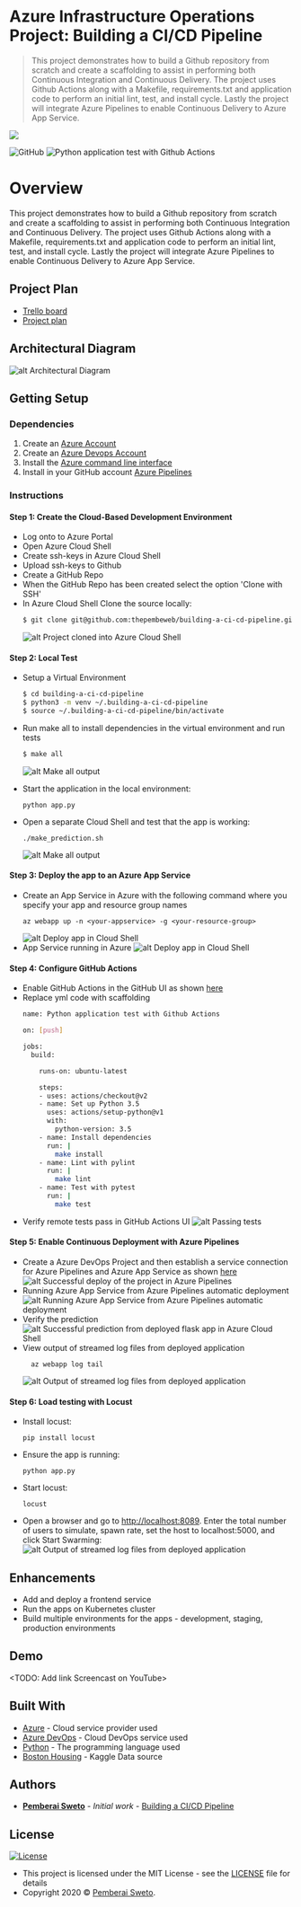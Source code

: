 ﻿# Azure Infrastructure Operations Project: Building a CI/CD Pipeline

> This project demonstrates how to build a Github repository from scratch and create a scaffolding to assist in performing both Continuous Integration and Continuous Delivery. The project uses Github Actions along with a Makefile, requirements.txt and application code to perform an initial lint, test, and install cycle. Lastly the project will integrate Azure Pipelines to enable Continuous Delivery to Azure App Service.

![](azure-pipelines.png)

![GitHub](https://img.shields.io/github/license/mashape/apistatus.svg)
![Python application test with Github Actions](https://github.com/thepembeweb/building-a-ci-cd-pipeline/workflows/Python%20application%20test%20with%20Github%20Actions/badge.svg)

# Overview

This project demonstrates how to build a Github repository from scratch and create a scaffolding to assist in performing both Continuous Integration and Continuous Delivery. The project uses Github Actions along with a Makefile, requirements.txt and application code to perform an initial lint, test, and install cycle. Lastly the project will integrate Azure Pipelines to enable Continuous Delivery to Azure App Service.

## Project Plan

* [Trello board](https://trello.com/b/LirRms2w) 
* [Project plan](https://docs.google.com/spreadsheets/d/1nh8Js1f2Pm17IbPwdjDykV-pCO2gOOzg_EjWI1cFxTU/edit?usp=sharing)

## Architectural Diagram

![alt Architectural Diagram](screenshots/8-architecture-diagram.png)

## Getting Setup

### Dependencies
1. Create an [Azure Account](https://portal.azure.com)
2. Create an [Azure Devops Account](https://dev.azure.com/)
3. Install the [Azure command line interface](https://docs.microsoft.com/en-us/cli/azure/install-azure-cli?view=azure-cli-latest)
4. Install in your GitHub account [Azure Pipelines](https://github.com/marketplace/azure-pipelines)

### Instructions

#### Step 1: Create the Cloud-Based Development Environment
* Log onto to Azure Portal
* Open Azure Cloud Shell
* Create ssh-keys in Azure Cloud Shell
* Upload ssh-keys to Github
* Create a GitHub Repo
* When the GitHub Repo has been created select the option 'Clone with SSH'
* In Azure Cloud Shell Clone the source locally:
  ```sh
  $ git clone git@github.com:thepembeweb/building-a-ci-cd-pipeline.git
  ```    
  ![alt Project cloned into Azure Cloud Shell](screenshots/1-project-cloned-into-azure-cloud-shell.png)
    
#### Step 2: Local Test
* Setup a Virtual Environment
  ```sh
  $ cd building-a-ci-cd-pipeline
  $ python3 -m venv ~/.building-a-ci-cd-pipeline
  $ source ~/.building-a-ci-cd-pipeline/bin/activate
  ```    
* Run make all to install dependencies in the virtual environment and run tests
  ```sh
  $ make all
  ```
  ![alt Make all output](screenshots/2-make-all-passing-tests.png)

* Start the application in the local environment:
  ```
  python app.py
  ```
* Open a separate Cloud Shell and test that the app is working:
  ```
  ./make_prediction.sh
  ```
  ![alt Make all output](screenshots/13-local-test.png)

#### Step 3: Deploy the app to an Azure App Service
* Create an App Service in Azure with the following command where you specify your app and resource group names
    ```
    az webapp up -n <your-appservice> -g <your-resource-group>
    ```
  ![alt Deploy app in Cloud Shell](screenshots/5-deploy-app-in-cloud-shell.png)
* App Service running in Azure
  ![alt Deploy app in Cloud Shell](screenshots/11-project-running-on-azure-app-service.png)

#### Step 4: Configure GitHub Actions
* Enable GitHub Actions in the GitHub UI as shown [here](https://docs.github.com/en/free-pro-team@latest/actions/managing-workflow-runs/disabling-and-enabling-a-workflow)
* Replace yml code with scaffolding
  ```bash
  name: Python application test with Github Actions

  on: [push]

  jobs:
    build:

      runs-on: ubuntu-latest

      steps:
      - uses: actions/checkout@v2
      - name: Set up Python 3.5
        uses: actions/setup-python@v1
        with:
          python-version: 3.5
      - name: Install dependencies
        run: |
          make install
      - name: Lint with pylint
        run: |
          make lint
      - name: Test with pytest
        run: |
          make test
  ```
* Verify remote tests pass in GitHub Actions UI
  ![alt Passing tests](screenshots/3-passing-github-actions-build.png)

    
#### Step 5: Enable Continuous Deployment with Azure Pipelines
* Create a Azure DevOps Project and then establish a service connection for Azure Pipelines and Azure App Service as shown [here](https://docs.microsoft.com/en-us/azure/devops/pipelines/ecosystems/python-webapp?view=azure-devops&WT.mc_id=udacity_learn-wwl)
  ![alt Successful deploy of the project in Azure Pipelines](screenshots/10-successful-deploy-of-the-project-in-azure-pipelines.png)
* Running Azure App Service from Azure Pipelines automatic deployment
  ![alt Running Azure App Service from Azure Pipelines automatic deployment](screenshots/12-project-running-on-azure-app-service-auto-deployment.png)
* Verify the prediction  
  ![alt Successful prediction from deployed flask app in Azure Cloud Shell](screenshots/6-make-prediction.png)
* View output of streamed log files from deployed application
  ```
    az webapp log tail
  ```
  ![alt Output of streamed log files from deployed application](screenshots/9-output-of-streamed-log-files-from-deployed-application.png)
    
#### Step 6: Load testing with Locust
* Install locust:
  ```
  pip install locust
  ```
* Ensure the app is running:
  ```
  python app.py
  ```
* Start locust:
  ```
  locust
  ```
* Open a browser and go to [http://localhost:8089](http://localhost:8089). Enter the total number of users to simulate, spawn rate, set the host to localhost:5000, and click Start Swarming: 
  ![alt Output of streamed log files from deployed application](screenshots/7-application-running-load-test-with-locust.png)


## Enhancements

* Add and deploy a frontend service
* Run the apps on Kubernetes cluster
* Build multiple environments for the apps - development, staging, production environments

## Demo 

<TODO: Add link Screencast on YouTube>

## Built With

* [Azure](https://portal.azure.com/) - Cloud service provider used
* [Azure DevOps](https://dev.azure.com/) - Cloud DevOps service used
* [Python](https://www.python.org/) - The programming language used
* [Boston Housing](https://www.kaggle.com/c/boston-housing) - Kaggle Data source

## Authors

* **[Pemberai Sweto](https://github.com/thepembeweb)** - *Initial work* - [Building a CI/CD Pipeline](https://github.com/thepembeweb/building-a-ci-cd-pipeline)

## License

[![License](http://img.shields.io/:license-mit-green.svg?style=flat-square)](http://badges.mit-license.org)

- This project is licensed under the MIT License - see the [LICENSE](LICENSE.md) file for details
- Copyright 2020 © [Pemberai Sweto](https://github.com/thepembeweb).




